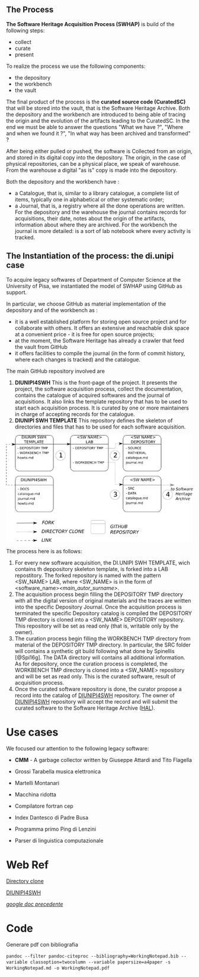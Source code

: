 ## The Process 

**The Software Heritage Acquisition Process (SWHAP)** is build of the following steps:

* collect
* curate
* present

To realize the process we use the following components:

* the depository
* the workbench
* the vault

The final product of the process is the **curated source code (CuratedSC)** that will be stored into the vault, that is the Software Heritage Archive.
Both the depository and the workbench are introduced to being able of tracing the origin and the evolution of the artifacts leading to the CuratedSC.
In the end we must be able to answer the questions "What we have ?", "Where and when we found it ?", "In what way has been archived and transformed" ?  

After being either pulled or pushed, the software is Collected from an origin, and stored in its digital copy into the depository.
The origin, in the case of physical repositories, can be a physical place, we speak of warehouse. From the warehouse a digital "as is" copy is made into the depository.

Both the depository and the workbench have :

* a Catalogue, that is, similar to a library catalogue, a complete list of items, typically one in alphabetical or other systematic order;
* a Journal, that is, a registry where all the done operations are written. For the depository and the warehouse the journal contains records for acquisitions, their date, notes about the origin of the artifacts, information about where they are archived. For the workbench the journal is more detailed: is a sort of lab notebook where every activity is tracked.


## The Instantiation of the process: the di.unipi case



To acquire legacy softwares of Department of Computer Science at the University of Pisa, we instantiated the model of SWHAP using GitHub as support.

In particular, we choose GitHub as material implementation of the depository and of the workbench as : 

* it is a well established platform for storing open source project and for collaborate with others. It offers an extensive and reachable disk space at a convenient price - it is free for open source projects;
* at the moment, the Software Heritage has already a crawler that feed the vault from GitHub
* it offers facilities to compile the journal (in the form of commit history, where each changes is tracked) and the catalogue.

The main GitHub repository involved are
1. **DIUNIPI4SWH**
     This is the front-page of the project. It presents the project, the software acquisition process, collect the documentation, contains the catalogue of acquired softwares and the journal of acquisitions. It also links the template repository that has to be used to start each acquisition process. 
    It is curated by one or more maintainers in charge of accepting records for the catalogue.
2. **DIUNIPI SWH TEMPLATE**
    This repository defines the skeleton of directories and files that has to be used for each software acquisition.

![SH_UNIPI_PROCESS](SH_UNIPI_PROCESS.png)

The process here is as follows:
1. For every new software acquisition, the DI.UNIPI SWH TEMPLATE, wich contains th deppository skeleton template, is forked into a LAB repostitory. 
   The forked repository is named with the pattern <SW_NAME> LAB, where <SW_NAME> is in the form of <software_name>_<main_autor_surname>_<year>.
2. The acquisition process begin filling the DEPOSITORY TMP directory with all the digital version of original materials and the traces are written into the specific Depository Journal. Once the acquisition process is terminated the specific Depository catalog is compiled the DEPOSITORY TMP directory is cloned into a <SW_NAME> DEPOSITORY repository. This repository will be set as read only (that is, writable only by the owner).
3. The curation process begin filling the WORKBENCH TMP directory from material of the DEPOSITORY TMP directory. In particular, the SRC folder will contains a synthetic git build following what done by Spinellis [@Spi16g]. The DATA directory will contains all additional information. As for depository, once the curation process is completed, the WORKBENCH TMP directory is cloned into a <SW_NAME> repository and will be set as read only. This is the curated software, result of acquisition process. 
4. Once the curated software repository is done, the curator propose a record into the catalog of [DIUNIPI4SWH](https://github.com/Unipisa/DIUNIPI4SWH) repository. The owner of [DIUNIPI4SWH](https://github.com/Unipisa/DIUNIPI4SWH) repository will accept the record and will submit the curated software to the Software Heritage Archive ([HAL](https://hal.archives-ouvertes.fr/)).

# Use cases

We focused our attention to the following legacy software:

* **CMM** - A garbage collector written by Giuseppe Attardi and Tito Flagella
* Grossi Tarabella musica elettronica<!-- TODO: Titolo  -->


* Martelli Montanari
* Macchina ridotta
* Compilatore fortran cep
* Index Dantesco di Padre Busa
* Programma primo Ping di Lenzini
* Parser di linguistica computazionale


# Web Ref
[Directory clone](https://help.github.com/en/articles/splitting-a-subfolder-out-into-a-new-repository)

[DIUNIPI4SWH](https://github.com/Unipisa/DIUNIPI4SWH) 

*[google doc precedente](https://docs.google.com/document/d/1oHqEwyZscRNWgcktnLXohNuNWvYM2fwCsuBHtYNH9FM/edit?usp=sharing)*

# Code

Generare pdf con bibliografia
~~~
pandoc --filter pandoc-citeproc --bibliography=WorkingNotepad.bib --variable classoption=twocolumn --variable papersize=a4paper -s WorkingNotepad.md -o WorkingNotepad.pdf
~~~
